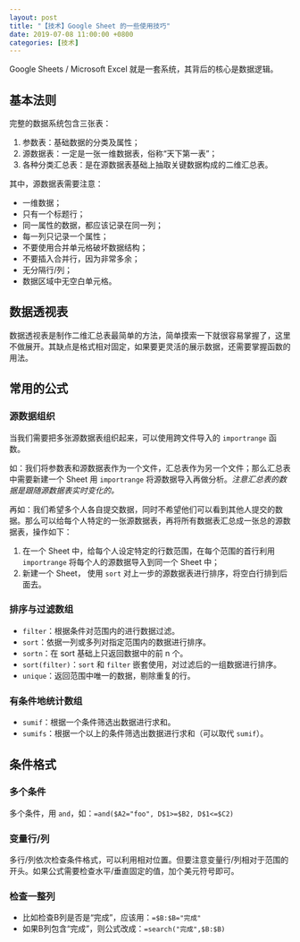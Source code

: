 ```yaml
---
layout: post
title: "【技术】Google Sheet 的一些使用技巧"
date: 2019-07-08 11:00:00 +0800
categories: [技术]
---
```


Google Sheets / Microsoft Excel 就是一套系统，其背后的核心是数据逻辑。

## 基本法则

完整的数据系统包含三张表：

1. 参数表：基础数据的分类及属性；
2. 源数据表：一定是一张一维数据表，俗称“天下第一表”；
3. 各种分类汇总表：是在源数据表基础上抽取关键数据构成的二维汇总表。

其中，源数据表需要注意：

* 一维数据；
* 只有一个标题行；
* 同一属性的数据，都应该记录在同一列；
* 每一列只记录一个属性；
* 不要使用合并单元格破坏数据结构；
* 不要插入合并行，因为非常多余；
* 无分隔行/列；
* 数据区域中无空白单元格。

## 数据透视表

数据透视表是制作二维汇总表最简单的方法，简单摸索一下就很容易掌握了，这里不做展开。其缺点是格式相对固定，如果要更灵活的展示数据，还需要掌握函数的用法。

## 常用的公式

### 源数据组织

当我们需要把多张源数据表组织起来，可以使用跨文件导入的 `importrange` 函数。

如：我们将参数表和源数据表作为一个文件，汇总表作为另一个文件；那么汇总表中需要新建一个 Sheet 用 `importrange` 将源数据导入再做分析。*注意汇总表的数据是跟随源数据表实时变化的。*

再如：我们希望多个人各自提交数据，同时不希望他们可以看到其他人提交的数据。那么可以给每个人特定的一张源数据表，再将所有数据表汇总成一张总的源数据表，操作如下：

1. 在一个 Sheet 中，给每个人设定特定的行数范围，在每个范围的首行利用  `importrange` 将每个人的源数据导入到同一个 Sheet 中；
2. 新建一个 Sheet， 使用 `sort` 对上一步的源数据表进行排序，将空白行排到后面去。

### 排序与过滤数组

* `filter`：根据条件对范围内的进行数据过滤。
* `sort`：依据一列或多列对指定范围内的数据进行排序。
* `sortn`：在 sort 基础上只返回数据中的前 n 个。
* `sort(filter)`：`sort` 和 `filter` 嵌套使用，对过滤后的一组数据进行排序。
* `unique`：返回范围中唯一的数据，剔除重复的行。

### 有条件地统计数组

* `sumif`：根据一个条件筛选出数据进行求和。
* `sumifs`：根据一个以上的条件筛选出数据进行求和（可以取代 `sumif`）。

## 条件格式

### 多个条件

多个条件，用 `and`，如：`=and($A2="foo", D$1>=$B2, D$1<=$C2)`

### 变量行/列

多行/列依次检查条件格式，可以利用相对位置。但要注意变量行/列相对于范围的开头。如果公式需要检查水平/垂直固定的值，加个美元符号即可。

### 检查一整列

* 比如检查B列是否是“完成”，应该用：`=$B:$B="完成" `
* 如果B列包含“完成”，则公式改成：`=search("完成",$B:$B) `

